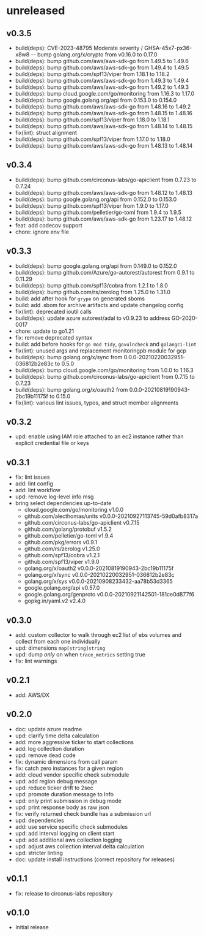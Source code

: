 # unreleased

## v0.3.5

* build(deps): CVE-2023-48795 Moderate severity / GHSA-45x7-px36-x8w8 -- bump golang.org/x/crypto from v0.16.0 to 0.17.0
* build(deps): bump github.com/aws/aws-sdk-go from 1.49.5 to 1.49.6
* build(deps): bump github.com/aws/aws-sdk-go from 1.49.4 to 1.49.5
* build(deps): bump github.com/spf13/viper from 1.18.1 to 1.18.2
* build(deps): bump github.com/aws/aws-sdk-go from 1.49.3 to 1.49.4
* build(deps): bump github.com/aws/aws-sdk-go from 1.49.2 to 1.49.3
* build(deps): bump cloud.google.com/go/monitoring from 1.16.3 to 1.17.0
* build(deps): bump google.golang.org/api from 0.153.0 to 0.154.0
* build(deps): bump github.com/aws/aws-sdk-go from 1.48.16 to 1.49.2
* build(deps): bump github.com/aws/aws-sdk-go from 1.48.15 to 1.48.16
* build(deps): bump github.com/spf13/viper from 1.18.0 to 1.18.1
* build(deps): bump github.com/aws/aws-sdk-go from 1.48.14 to 1.48.15
* fix(lint): struct alignment
* build(deps): bump github.com/spf13/viper from 1.17.0 to 1.18.0
* build(deps): bump github.com/aws/aws-sdk-go from 1.48.13 to 1.48.14

## v0.3.4

* build(deps): bump github.com/circonus-labs/go-apiclient from 0.7.23 to 0.7.24
* build(deps): bump github.com/aws/aws-sdk-go from 1.48.12 to 1.48.13
* build(deps): bump google.golang.org/api from 0.152.0 to 0.153.0
* build(deps): bump github.com/spf13/viper from 1.9.0 to 1.17.0
* build(deps): bump github.com/pelletier/go-toml from 1.9.4 to 1.9.5
* build(deps): bump github.com/aws/aws-sdk-go from 1.23.17 to 1.48.12
* feat: add codecov support
* chore: ignore env file

## v0.3.3

* build(deps): bump google.golang.org/api from 0.149.0 to 0.152.0
* build(deps): bump github.com/Azure/go-autorest/autorest from 0.9.1 to 0.11.29
* build(deps): bump github.com/spf13/cobra from 1.2.1 to 1.8.0
* build(deps): bump github.com/rs/zerolog from 1.25.0 to 1.31.0
* build: add after hook for `grype` on generated sboms
* build: add .sbom for archive artifacts and update changelog config
* fix(lint): deprecated ioutil calls
* build(deps): update azure autorest/adal to v0.9.23 to address GO-2020-0017
* chore: update to go1.21
* fix: remove deprecated syntax
* build: add before hooks for `go mod tidy`, `govulncheck` and `golangci-lint`
* fix(lint): unused args and replacement monitoringpb module for gcp
* build(deps): bump golang.org/x/sync from 0.0.0-20210220032951-036812b2e83c to 0.5.0
* build(deps): bump cloud.google.com/go/monitoring from 1.0.0 to 1.16.3
* build(deps): bump github.com/circonus-labs/go-apiclient from 0.7.15 to 0.7.23
* build(deps): bump golang.org/x/oauth2 from 0.0.0-20210819190943-2bc19b11175f to 0.15.0
* fix(lint): various lint issues, typos, and struct member alignments

## v0.3.2

* upd: enable using IAM role attached to an ec2 instance rather than explicit credential file or keys

## v0.3.1

* fix: lint issues
* add: lint config
* add: lint workflow
* upd: remove log-level info msg
* bring select dependencies up-to-date
    * cloud.google.com/go/monitoring v1.0.0
    * github.com/alecthomas/units v0.0.0-20210927113745-59d0afb8317a
    * github.com/circonus-labs/go-apiclient v0.7.15
    * github.com/golang/protobuf v1.5.2
    * github.com/pelletier/go-toml v1.9.4
    * github.com/pkg/errors v0.9.1
    * github.com/rs/zerolog v1.25.0
    * github.com/spf13/cobra v1.2.1
    * github.com/spf13/viper v1.9.0
    * golang.org/x/oauth2 v0.0.0-20210819190943-2bc19b11175f
    * golang.org/x/sync v0.0.0-20210220032951-036812b2e83c
    * golang.org/x/sys v0.0.0-20210908233432-aa78b53d3365
    * google.golang.org/api v0.57.0
    * google.golang.org/genproto v0.0.0-20210921142501-181ce0d877f6
    * gopkg.in/yaml.v2 v2.4.0

## v0.3.0

* add: custom collector to walk through ec2 list of ebs volumes and collect from each one individually
* upd: dimensions `map[string]string`
* upd: dump _only_ on when `trace_metrics` setting true
* fix: lint warnings

## v0.2.1

* add: AWS/DX

## v0.2.0

* doc: update azure readme
* upd: clarify time delta calculation
* add: more aggressive ticker to start collections
* add: log collection duration
* upd: remove dead code
* fix: dynamic dimensions from call param
* fix: catch zero instances for a given region
* add: cloud vendor specific check submodule
* upd: add region debug message
* upd: reduce ticker drift to 2sec
* upd: promote duration message to Info
* upd: only print submission in debug mode
* upd: print response body as raw json
* fix: verify returned check bundle has a submission url
* upd: dependencies
* add: use service specific check submodules
* upd: add interval logging on client start
* upd: add additional aws collection logging
* upd: adjust aws collection interval delta calculation
* upd: stricter linting
* doc: update install instructions (correct repository for releases)

## v0.1.1

* fix: release to circonus-labs repository

## v0.1.0

* Initial release
